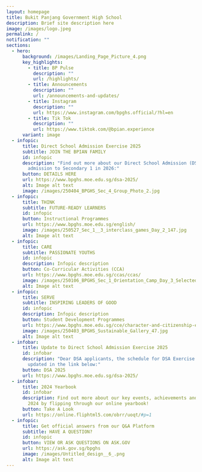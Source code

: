 ```yaml
---
layout: homepage
title: Bukit Panjang Government High School
description: Brief site description here
image: /images/logo.jpeg
permalink: /
notification: ""
sections:
  - hero:
      background: /images/Landing_Page_Picture_4.png
      key_highlights:
        - title: BP Pulse
          description: ""
          url: /highlights/
        - title: Announcements
          description: ""
          url: /announcements-and-updates/
        - title: Instagram
          description: ""
          url: https://www.instagram.com/bpghs.official/?hl=en
        - title: Tik Tok
          description: ""
          url: https://www.tiktok.com/@bpian.experience
      variant: image
  - infopic:
      title: Direct School Admission Exercise 2025
      subtitle: JOIN THE BPIAN FAMILY
      id: infopic
      description: "Find out more about our Direct School Admission (DSA) Exercise for
        admission to Secondary 1 in 2026:"
      button: DETAILS HERE
      url: https://www.bpghs.moe.edu.sg/dsa-2025/
      alt: Image alt text
      image: /images/250404_BPGHS_Sec_4_Group_Photo_2.jpg
  - infopic:
      title: THINK
      subtitle: FUTURE-READY LEARNERS
      id: infopic
      button: Instructional Programmes
      url: https://www.bpghs.moe.edu.sg/english/
      image: /images/250527_Sec_1__3_interclass_games_Day_2_147.jpg
      alt: Image alt text
  - infopic:
      title: CARE
      subtitle: PASSIONATE YOUTHS
      id: infopic
      description: Infopic description
      button: Co-Curricular Activities (CCA)
      url: https://www.bpghs.moe.edu.sg/ccas/ccas/
      image: /images/250106_BPGHS_Sec_1_Orientation_Camp_Day_3_Selected_10.jpg
      alt: Image alt text
  - infopic:
      title: SERVE
      subtitle: INSPIRING LEADERS OF GOOD
      id: infopic
      description: Infopic description
      button: Student Development Programmes
      url: https://www.bpghs.moe.edu.sg/cce/character-and-citizenship-education/
      image: /images/250403_BPGHS_Sustainable_Gallery_47.jpg
      alt: Image alt text
  - infobar:
      title: Update to Direct School Admission Exercise 2025
      id: infobar
      description: "Dear DSA applicants, the schedule for DSA Exercise 2025 has been
        updated in the link below:"
      button: DSA 2025
      url: https://www.bpghs.moe.edu.sg/dsa-2025/
  - infobar:
      title: 2024 Yearbook
      id: infobar
      description: Find out more about our key events, achievements and milestones in
        2024 by flipping through our online yearbook!
      button: Take A Look
      url: https://online.fliphtml5.com/obrr/uoqt/#p=1
  - infopic:
      title: Get official answers from our Q&A Platform
      subtitle: HAVE A QUESTION?
      id: infopic
      button: VIEW OR ASK QUESTIONS ON ASK.GOV
      url: https://ask.gov.sg/bpghs
      image: /images/Untitled_design__6_.png
      alt: Image alt text
---
```

